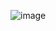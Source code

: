 ![image](https://user-images.githubusercontent.com/73943348/147273784-9d868a2e-ae69-4b5d-8b91-f0d4f9ad0dbb.png)
